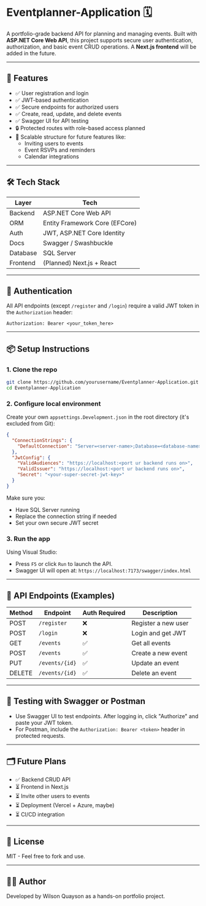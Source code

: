 # Eventplanner-Application 🗓️

A portfolio-grade backend API for planning and managing events. Built with **ASP.NET Core Web API**, this project supports secure user authentication, authorization, and basic event CRUD operations. A **Next.js frontend** will be added in the future.

---

## 🚀 Features

- ✅ User registration and login
- ✅ JWT-based authentication
- ✅ Secure endpoints for authorized users
- ✅ Create, read, update, and delete events
- ✅ Swagger UI for API testing
- 🔒 Protected routes with role-based access planned
- 🌱 Scalable structure for future features like:
  - Inviting users to events
  - Event RSVPs and reminders
  - Calendar integrations

---

## 🛠 Tech Stack

| Layer       | Tech                          |
|-------------|-------------------------------|
| Backend     | ASP.NET Core Web API          |
| ORM         | Entity Framework Core (EFCore)|
| Auth        | JWT, ASP.NET Core Identity    |
| Docs        | Swagger / Swashbuckle         |
| Database    | SQL Server                    |
| Frontend    | (Planned) Next.js + React     |

---

## 🔐 Authentication

All API endpoints (except `/register` and `/login`) require a valid JWT token in the `Authorization` header:

```
Authorization: Bearer <your_token_here>
```

---

## 📦 Setup Instructions

### 1. Clone the repo

```bash
git clone https://github.com/yourusername/Eventplanner-Application.git
cd Eventplanner-Application
```

### 2. Configure local environment

Create your own `appsettings.Development.json` in the root directory (it's excluded from Git):

```json
{
  "ConnectionStrings": {
    "DefaultConnection": "Server=<server-name>;Database=<database-name>;Trusted_Connection=True;MultipleActiveResultSets=true"
  },
  "JwtConfig": {
    "ValidAudiences": "https://localhost:<port ur backend runs on>",
    "ValidIssuer": "https://localhost:<port ur backend runs on>",
    "Secret": "<your-super-secret-jwt-key>"
  }
}
```

Make sure you:
- Have SQL Server running
- Replace the connection string if needed
- Set your own secure JWT secret

### 3. Run the app

Using Visual Studio:
- Press `F5` or click `Run` to launch the API.
- Swagger UI will open at: `https://localhost:7173/swagger/index.html`

---

## 📮 API Endpoints (Examples)

| Method | Endpoint        | Auth Required | Description           |
|--------|-----------------|----------------|-----------------------|
| POST   | `/register`     | ❌             | Register a new user   |
| POST   | `/login`        | ❌             | Login and get JWT     |
| GET    | `/events`       | ✅             | Get all events        |
| POST   | `/events`       | ✅             | Create a new event    |
| PUT    | `/events/{id}`  | ✅             | Update an event       |
| DELETE | `/events/{id}`  | ✅             | Delete an event       |

---

## 🧪 Testing with Swagger or Postman

- Use Swagger UI to test endpoints. After logging in, click "Authorize" and paste your JWT token.
- For Postman, include the `Authorization: Bearer <token>` header in protected requests.

---

## 🗂 Future Plans

- ✅ Backend CRUD API
- ⏳ Frontend in Next.js
- ⏳ Invite other users to events
- ⏳ Deployment (Vercel + Azure, maybe)
- ⏳ CI/CD integration

---

## 📄 License

MIT - Feel free to fork and use.

---

## 🙋‍♂️ Author

Developed by Wilson Quayson as a hands-on portfolio project.

